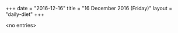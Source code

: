 +++
date = "2016-12-16"
title = "16 December 2016 (Friday)"
layout = "daily-diet"
+++

\<no entries\>